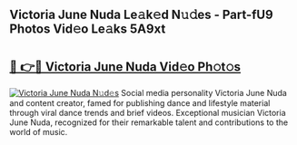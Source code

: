 ## Victoria June Nuda Le𝚊k𝚎d N𝚞𝚍es - Part-fU9 Photos Vid𝚎o Le𝚊ks 5A9xt

# <h2><a href="http://fbdtma.evod.top/?m=Victoria+June+Nuda">🔗 👉🔴 Victoria June Nuda Vid𝚎o Ph𝚘t𝚘s</a></h2>

[![Victoria June Nuda N𝚞d𝚎s](https://i.imgur.com/8V9OHl7.gif)](http://fbdtma.evod.top/?m=Victoria+June+Nuda)
Social media personality Victoria June Nuda and content creator, famed for publishing dance and lifestyle material through viral dance trends and brief videos. Exceptional musician Victoria June Nuda, recognized for their remarkable talent and contributions to the world of music. 
